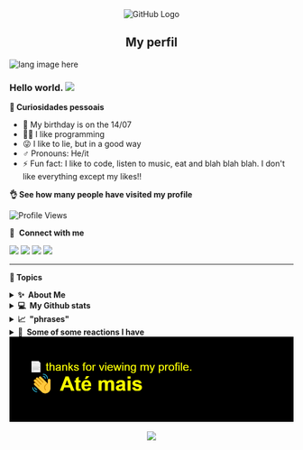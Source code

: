 <div align="center">
<img src="https://github.com/raghavk16/raghavk16/blob/master/octo.gif" alt="GitHub Logo" width="150" height="150" />
 <div align="center">
  
## My perfil
 </div>
 </div>

 <p align="left"><img width=15%" src="https://github.com/alansmathew/alansmathew/raw/master/lang.gif" alt="lang image here" /></p>
 
###  Hello world. <img src="https://media.giphy.com/media/hvRJCLFzcasrR4ia7z/giphy.gif" width="30px"></a>

**📃 Curiosidades pessoais** 
 
- 🎉 My birthday is on the 14/07
- 👨‍💻 I like programming
- 😜 I like to lie, but in a good way
- :male_sign: Pronouns: He/it
- ⚡ Fun fact: I like to code, listen to music, eat and blah blah blah. I don't like everything except my likes!!
 
 
 
 
 **👌 See how many people have visited my profile** 
   
 ![Profile Views](http://estruyf-github.azurewebsites.net/api/VisitorHit?user=Shaylly&repo=Shayllyd&countColorcountColor)
 
 
  🔗 &nbsp;**Connect with me**
 
   <a href="https://twitter.com/juntpack" target="_blank"><img src="https://img.shields.io/badge/Twitter-1DA1F2?style=for-the-badge&logo=twitter&logoColor=white" target="_blank"></a>
  <a href="https://dev.to/Shaylly" target="_blank"><img src="https://img.shields.io/badge/dev.to-0A0A0A?style=for-the-badge&logo=dev.to&logoColor=white" target="_blank"></a>
  <a href="https://discord.gg/python" target="_blank"><img src="https://img.shields.io/badge/Discord-7289DA?style=for-the-badge&logo=discord&logoColor=white" target="_blank"></a>
  <a href="https://open.spotify.com/user/31zwdmxomh4kyz6ykvziolculaeq" target="_blank"><img src="https://img.shields.io/badge/Spotify-1ED760?&style=for-the-badge&logo=spotify&logoColor=white" target="_blank"></a>
 
 </div>
   
 <hr>
 
  **📙 Topics**
   
 <details>
  <summary><b>✨&nbsp;&nbsp;About&nbsp;Me</b></summary>
 
## Quem sou eu?
 
 Bom, eu me chamo Enzo, eu tenho 13 anos, nesse ano eu quero fazer muitas coisas, uma delas é aprender e entender sobre a linguagem de programação e assim poder me tornar uma pessoa que possa resolver problemas de outras pessoas (espero que tenha entendido).
 
 ## Github perfis
 
 Bem, eu sou uma pessoa que gosta de criar perfis diferentes e que sejam bonitos e chamativos no git hub, ou em qualquer outra plataforma que consiga fazer um perfil bonito, por isso vocês podem que eu atualizo constatemente o meu perfil, tipo agora rs, seja para colocar alguma coisa ou tirar.
 
 <div align="center">
<img src="https://i.ibb.co/2yN8Snp/Polish-20210607-070440649.png" alt="GitHub Logo" width="500" />
 
 </details> 
 
<details>
  <summary><b>💻&nbsp;&nbsp;My&nbsp;Github stats</b></summary>
  <br/>


  <div align="center">
  
  <img src="https://raw.githubusercontent.com/brunohbrito/awesome-github-stats/master/docs/banner.png" width="800px" />
 
 <div align="center"> 


<p align="center">
  <img height="50%" width="auto" src ="https://github-readme-stats.vercel.app/api?username=Shaylly&show_icons=true&count_private=true&theme=radical&hide_border=true&hide=issues,contribs&bg_color=00000000">
  <img height="50%" width="auto" src ="https://github-readme-stats.vercel.app/api/top-langs/?username=rafaela&layout=compact&hide_border=true&theme=radical&bg_color=00000000&langs_count=6&hide=jupyter%20notebook,tex,css,php">
  <img src ="https://github-readme-streak-stats.herokuapp.com?user=Shaylly&theme=radical&hide_border=true&background=FFFFFF00">
     


  </div>

   
</details> 

 
</details>
 
 
<details>
  <summary><b>📈&nbsp;&nbsp;"phrases"&nbsp;&nbsp;</b></summary>
  <br/>
 
  [![Readme Quotes](https://quotes-github-readme.vercel.app/api?type=horizontal&theme=dark)](https://github.com/juntpack/github-readme-quotes)
  </a>
 

</details>

<details>
  <summary><b>🤡&nbsp;&nbsp;Some of some reactions I have&nbsp;&nbsp;</b></summary>
  <br/>
 
  <div align="center"> 
 
 ## Quando erro uma coisa e fico com raiva, porque eu não sei ajeitar: 
 
  <img src="https://i.pinimg.com/736x/f5/8c/ba/f58cba67b6468e39c810c03c3b992da0.jpg" width="200px" /> <div align="center">   
  
 <div align="center">
 
 ## Quando eu simplismente aceito, qeu eu não consigo solucionar:
 
   <img src="https://i.pinimg.com/236x/a2/29/d4/a229d403178f2d7d6768cec2bc96357b.jpg" width="200px" />
 
 <div align="center">
 
 ## Quando eu ouço uma música incrível:
 
   <img src="https://i.pinimg.com/736x/2b/8b/6c/2b8b6cbdeb7c3bd1c173af6ce2c07f45.jpg" width="200px" />
 
  <div align="center"> 
 
 ## Bipolar é foda alek: (Não que eu seja)
 
   <img src="https://i.pinimg.com/564x/a1/c9/b9/a1c9b9da239f220b82c39e46bcc896c9.jpg" width="200px" />
 
  <div align="center"> 
 
 
 ## Como é meu café da manhã 
 
   <img src="https://i.pinimg.com/564x/06/d9/66/06d966f119282a8fa2128fa24730531f.jpg" width="200px" />
 
   (Melhor eu parar antes que eu acabe me prologando)
 
</details>
 

 <div align="center">
  
  <img src="https://raw.githubusercontent.com/Shaylly/Shaylly/92aa3375fa30bd2978c461d1f71e251b47aea4a2/header.png" width="800px" />

  
 
<p align="center">
  <img src="https://capsule-render.vercel.app/api?type=waving&color=gradient&height=60&section=footer"/>
</p>
